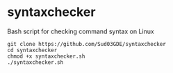 # syntaxchecker
Bash script for checking command syntax on Linux
```
git clone https://github.com/Sud03GDE/syntaxchecker 
cd syntaxchecker
chmod +x syntaxchecker.sh 
./syntaxchecker.sh
```
